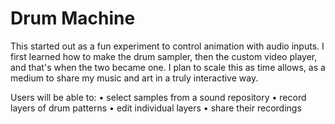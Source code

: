# Drum Machine

This started out as a fun experiment to control animation with audio inputs. I first learned how to make the drum sampler, then the custom video player, and that's when the two became one. I plan to scale this as time allows, as a medium to share my music and art in a truly interactive way.

Users will be able to:
• select samples from a sound repository
• record layers of drum patterns
• edit individual layers
• share their recordings
